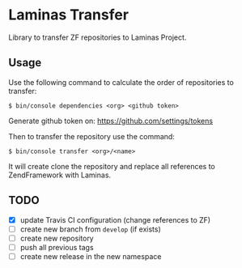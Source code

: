 # Laminas Transfer

Library to transfer ZF repositories to Laminas Project.

## Usage

Use the following command to calculate the order of repositories to transfer:

```console
$ bin/console dependencies <org> <github token>
```

Generate github token on: https://github.com/settings/tokens

Then to transfer the repository use the command:

```console
$ bin/console transfer <org>/<name>
```

It will create clone the repository and replace all references to
ZendFramework with Laminas.

## TODO

- [X] update Travis CI configuration (change references to ZF)
- [ ] create new branch from `develop` (if exists)
- [ ] create new repository
- [ ] push all previous tags
- [ ] create new release in the new namespace
